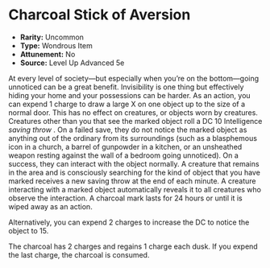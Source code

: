 # Charcoal Stick of Aversion

- **Rarity:** Uncommon
- **Type:** Wondrous Item
- **Attunement:** No
- **Source:** Level Up Advanced 5e

At every level of society—but especially when you’re on the bottom—going unnoticed can be a great benefit. Invisibility is one thing but effectively hiding your home and your possessions can be harder. As an action, you can expend 1 charge to draw a large X on one object up to the size of a normal door. This has no effect on creatures, or objects worn by creatures. Creatures other than you that see the marked object roll a DC 10 Intelligence _saving throw_ . On a failed save, they do not notice the marked object as anything out of the ordinary from its surroundings (such as a blasphemous icon in a church, a barrel of gunpowder in a kitchen, or an unsheathed weapon resting against the wall of a bedroom going unnoticed). On a success, they can interact with the object normally. A creature that remains in the area and is consciously searching for the kind of object that you have marked receives a new saving throw at the end of each minute. A creature interacting with a marked object automatically reveals it to all creatures who observe the interaction. A charcoal mark lasts for 24 hours or until it is wiped away as an action. 

Alternatively, you can expend 2 charges to increase the DC to notice the object to 15\. 

The charcoal has 2 charges and regains 1 charge each dusk. If you expend the last charge, the charcoal is consumed.
